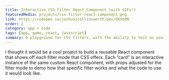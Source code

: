 ```yaml
---
title: Interactive CSS Filter React Component (with GIFs!)
featuredMedia: projects/css-filter-react-component.png
link: https://codepen.io/joshuajcollinsworth/pen/bKXoRN
order: 2
category: app + code
tags: [app, game, react, javascript]
summary: A playground for CSS filters, with the ability to test on your own images.
---
```


I thought it would be a cool project to build a reusable React component that shows off each filter mode that CSS offers. Each “card” is an interactive instance of the same custom React <Filter /> component, with props adjusted for the filter mode to demo how that specific filter works and what the code to use it would look like.
